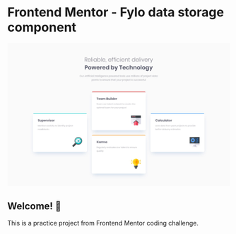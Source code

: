 # Frontend Mentor - Fylo data storage component

![Design preview for the Fylo data storage component coding challenge](./images/desktop-design.jpg)

## Welcome! 👋

This is a practice project from Frontend Mentor coding challenge. 